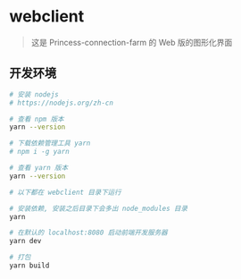 # webclient

> 这是 Princess-connection-farm 的 Web 版的图形化界面

## 开发环境

``` bash
# 安装 nodejs
# https://nodejs.org/zh-cn

# 查看 npm 版本
yarn --version

# 下载依赖管理工具 yarn
# npm i -g yarn

# 查看 yarn 版本
yarn --version

# 以下都在 webclient 目录下运行

# 安装依赖, 安装之后目录下会多出 node_modules 目录
yarn

# 在默认的 localhost:8080 启动前端开发服务器
yarn dev

# 打包
yarn build
```
